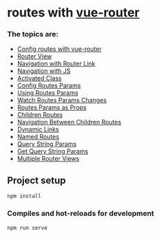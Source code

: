 # routes with [vue-router](https://v3.router.vuejs.org/)

### The topics are:

* [Config routes with vue-router](https://github.com/robsonoduarte/learn-vue/blob/1c6916113dcc49e91a879474ad687a69b38d60e0/vuejs-2-curse/routes/src/router.js#L11)
* [Router View](https://github.com/robsonoduarte/learn-vue/blob/1c6916113dcc49e91a879474ad687a69b38d60e0/vuejs-2-curse/routes/src/App.vue#L5)
* [Navigation with Router Link](https://github.com/robsonoduarte/learn-vue/blob/1c6916113dcc49e91a879474ad687a69b38d60e0/vuejs-2-curse/routes/src/components/template/Menu.vue#L4)
* [Navigation with JS](https://github.com/robsonoduarte/learn-vue/blob/1c6916113dcc49e91a879474ad687a69b38d60e0/vuejs-2-curse/routes/src/components/user/User.vue#L15)
* [Activated Class](https://github.com/robsonoduarte/learn-vue/blob/1c6916113dcc49e91a879474ad687a69b38d60e0/vuejs-2-curse/routes/src/components/template/Menu.vue#L5)
* [Config Routes Params](https://github.com/robsonoduarte/learn-vue/blob/1c6916113dcc49e91a879474ad687a69b38d60e0/vuejs-2-curse/routes/src/router.js#L24-L25)
* [Using Routes Params](https://github.com/robsonoduarte/learn-vue/blob/1c6916113dcc49e91a879474ad687a69b38d60e0/vuejs-2-curse/routes/src/components/user/UserDetail.vue#L15)
* [Watch Routes Params Changes](https://github.com/robsonoduarte/learn-vue/blob/1c6916113dcc49e91a879474ad687a69b38d60e0/vuejs-2-curse/routes/src/components/user/UserDetail.vue#L18-L21)
* [Routes Params as Props](https://github.com/robsonoduarte/learn-vue/blob/1c6916113dcc49e91a879474ad687a69b38d60e0/vuejs-2-curse/routes/src/components/user/UserDetail.vue#L12)
* [Children Routes](https://github.com/robsonoduarte/learn-vue/blob/1c6916113dcc49e91a879474ad687a69b38d60e0/vuejs-2-curse/routes/src/router.js#L22)
* [Navigation Between Children Routes](https://github.com/robsonoduarte/learn-vue/blob/1c6916113dcc49e91a879474ad687a69b38d60e0/vuejs-2-curse/routes/src/components/user/User.vue#L5)
* [Dynamic Links]()
* [Named Routes]()
* [Query String Params]()
* [Get Query String Params]()
* [Multiple Router Views]()



## Project setup
```
npm install
```

### Compiles and hot-reloads for development
```
npm run serve
```
